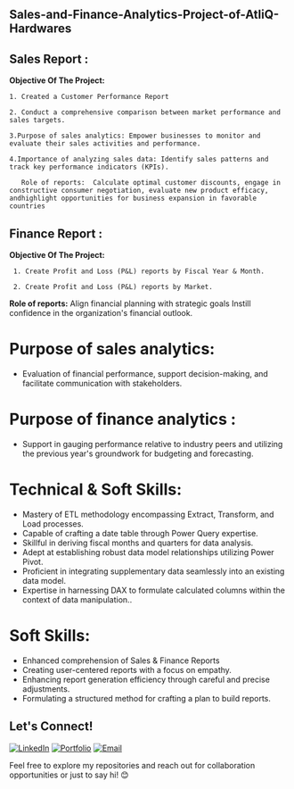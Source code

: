 ## Sales-and-Finance-Analytics-Project-of-AtliQ-Hardwares

## Sales Report :

 **Objective Of The Project:**

    1. Created a Customer Performance Report 
    
    2. Conduct a comprehensive comparison between market performance and sales targets.
    
    3.Purpose of sales analytics: Empower businesses to monitor and evaluate their sales activities and performance.

    4.Importance of analyzing sales data: Identify sales patterns and track key performance indicators (KPIs).

       Role of reports:  Calculate optimal customer discounts, engage in constructive consumer negotiation, evaluate new product efficacy, andhighlight opportunities for business expansion in favorable countries


## Finance Report :

 **Objective Of The Project:**

     1. Create Profit and Loss (P&L) reports by Fiscal Year & Month.

     2. Create Profit and Loss (P&L) reports by Market.

 **Role of reports:** Align financial planning with strategic goals Instill confidence in the organization's financial outlook.


# Purpose of sales analytics: 
- Evaluation of financial performance, support decision-making, and facilitate communication with stakeholders.

# Purpose of finance analytics : 
- Support in gauging performance relative to industry peers and utilizing the previous year's groundwork for budgeting and forecasting.



# Technical & Soft Skills:
 - Mastery of ETL methodology encompassing Extract, Transform, and Load processes.
- Capable of crafting a date table through Power Query expertise.
- Skillful in deriving fiscal months and quarters for data analysis.
- Adept at establishing robust data model relationships utilizing Power Pivot.
- Proficient in integrating supplementary data seamlessly into an existing data model.
- Expertise in harnessing DAX to formulate calculated columns within the context of data manipulation..

 
 # Soft Skills:

 - Enhanced comprehension of Sales & Finance Reports
 - Creating user-centered reports with a focus on empathy.
 - Enhancing report generation efficiency through careful and precise adjustments.
 - Formulating a structured method for crafting a plan to build reports.




## Let's Connect!

[![LinkedIn](https://img.shields.io/badge/-LinkedIn-0077B5?style=flat-square&logo=linkedin&logoColor=white)](https://www.linkedin.com/in/krishan-kumar-451002262/)
[![Portfolio](https://img.shields.io/badge/-Portfolio-333333?style=flat-square&logo=wordpress&logoColor=white)](https://codebasics.io/portfolio/Krishna-kumar-prajapat)
[![Email](https://img.shields.io/badge/-Email-D14836?style=flat-square&logo=gmail&logoColor=white)](mailto:krishnakkumarprajapat366@gmail.com)

Feel free to explore my repositories and reach out for collaboration opportunities or just to say hi! 😊





